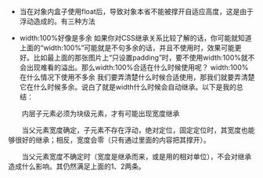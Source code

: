* 当在对象内盒子使用float后，导致对象本省不能被撑开自适应高度，这是由于浮动造成的。有三种方法

* width:100%好像是多余
如果你对CSS继承关系比较了解的话，你可能就知道上面的“width:100%”可能就是不句多余的话，并且不使用时，效果可能更好。比如最上面的那张图片上“只设置padding”时，要不使用width:100%就不会出现难看的溢出。那么width:100%合适在什么时候使用呢？
width:100%在什么情况下使用不多余
我们要弄清楚什么时候合适使用，那我们就要弄清楚它在什么时候多余。说白了就是width什么时候会自动继承。以下是我的总结：

　　内层子元素必须为块级元素，才有可能出现宽度继承
  
　　当父元素宽度确定，子元素不存在浮动，绝对定位，固定定位时，其宽度也能够很好的继承；相反，宽度会零（只有通过里面的内容把其撑开）。
  
　　当父元素宽度不确定时（宽度是继承而来，或是用的相对单位），不会对继承造成什么影响。其仍然满足上面的1、2两条。
  

